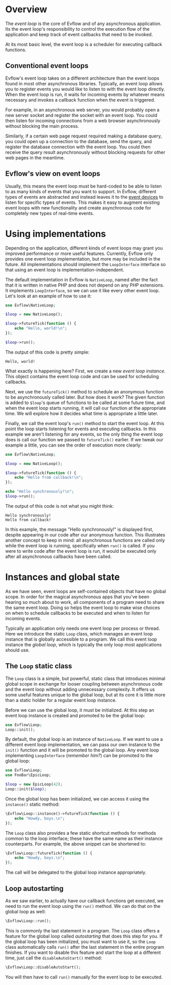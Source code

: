 # Overview
The *event loop* is the core of Evflow and of any asynchronous application. Its the event loop's responsibility to control the execution flow of the application and keep track of event callbacks that need to be invoked.

At its most basic level, the event loop is a scheduler for executing callback functions.

## Conventional event loops
Evflow's event loop takes on a different architecture than the event loops found in most other asynchronous libraries. Typically, an event loop allows you to register events you would like to listen to with the event loop directly. When the event loop is run, it waits for incoming events by whatever means necessary and invokes a callback function when the event is triggered.

For example, in an asynchronous web server, you would probably open a new server socket and register the socket with an event loop. You could then listen for incoming connections from a web browser asynchronously without blocking the main process.

Similarly, if a certain web page request required making a database query, you could open up a connection to the database, send the query, and register the database connection with the event loop. You could then receive the query result asynchronously without blocking requests for other web pages in the meantime.

## Evflow's view on event loops
Usually, this means the event loop must be hard-coded to be able to listen to as many kinds of events that you want to support. In Evflow, different types of events are abstracted and instead leaves it to the [event devices](event-devices.md) to listen for specific types of events. This makes it easy to augment existing event loops with new functionality and create asynchronous code for completely new types of real-time events.

# Using implementations
Depending on the application, different kinds of event loops may grant you improved performance or more useful features. Currently, Evflow only provides one event loop implementation, but more may be included in the future. All implementations should implement the `LoopInterface` interface so that using an event loop is implementation-independent.

The default implementation in Evflow is `NativeLoop`, named after the fact that it is written in native PHP and does not depend on any PHP extensions. It implements `LoopInterface`, so we can use it like every other event loop. Let's look at an example of how to use it:

```php
use Evflow\NativeLoop;

$loop = new NativeLoop();

$loop->futureTick(function () {
    echo "Hello, world!\n";
});

$loop->run();
```

The output of this code is pretty simple:

```
Hello, world!
```

What exactly is happening here? First, we create a new *event loop instance*. This object contains the event loop code and can be used for scheduling callbacks.

Next, we use the `futureTick()` method to schedule an anonymous function to be asynchronously called later. But how does it work? The given function is added to `$loop`'s queue of functions to be called at some future time, and when the event loop starts running, it will call our function at the appropriate time. We will explore how it decides what time is appropriate a little later.

Finally, we call the event loop's `run()` method to start the event loop. At this point the loop starts listening for events and executing callbacks. In this example we aren't listening for any events, so the only thing the event loop does is call our function we passed to `futureTick()` earlier. If we tweak our example a little, you can see the order of execution more clearly:

```php
use Evflow\NativeLoop;

$loop = new NativeLoop();

$loop->futureTick(function () {
    echo "Hello from callback!\n";
});

echo "Hello synchronously!\n";
$loop->run();
```

The output of this code is not what you might think:

```
Hello synchronously!
Hello from callback!
```

In this example, the message "Hello synchronously!" is displayed first, despite appearing in our code after our anonymous function. This illustrates another concept to keep in mind: all asynchronous functions are called only while the event loop is running, specifically when `run()` is called. If you were to write code after the event loop is run, it would be executed only after all asynchronous callbacks have been called.

# Instances and global state
As we have seen, event loops are self-contained objects that have no global scope. In order for the magical asynchronous apps that you've been hearing so much about to work, all components of a program need to share the same event loop. Doing so helps the event loop to make wise choices on when to schedule callbacks to be executed and when to listen for incoming events.

Typically an application only needs one event loop per process or thread. Here we introduce the static `Loop` class, which manages an event loop instance that is globally accessible to a program. We call this event loop instance the *global loop*, which is typically the only loop most applications should use.

## The `Loop` static class
The `Loop` class is a simple, but powerful, static class that introduces minimal global scope in exchange for looser coupling between asynchronous code and the event loop without adding unnecessary complexity. It offers us some useful features unique to the global loop, but at its core it is little more than a static holder for a regular event loop instance.

Before we can use the global loop, it must be initialized. At this step an event loop instance is created and promoted to be the global loop:

```php
use Evflow\Loop;
Loop::init();
```

By default, the global loop is an instance of `NativeLoop`. If we want to use a different event loop implementation, we can pass our own instance to the `init()` function and it will be promoted to the global loop. Any event loop implementing `LoopInterface` (*remember him?*) can be promoted to the global loop:

```php
use Evflow\Loop;
use FooBar\EpicLoop;

$loop = new EpicLoop(42);
Loop::init($loop);
```

Once the global loop has been initialized, we can access it using the `instance()` static method:

```php
\Evflow\Loop::instance()->futureTick(function () {
    echo "Howdy, boys.\n";
});
```

The `Loop` class also provides a few static shortcut methods for methods common to the loop interface; these have the same name as their instance counterparts. For example, the above snippet can be shortened to:

```php
\Evflow\Loop::futureTick(function () {
    echo "Howdy, boys.\n";
});
```

The call will be delegated to the global loop instance appropriately.

## Loop autostarting
As we saw earlier, to actually have our callback functions get executed, we need to run the event loop using the `run()` method. We can do that on the global loop as well:

```php
\Evflow\Loop::run();
```

This is commonly the last statement in a program. The `Loop` class offers a feature for the global loop called *autostarting* that does this step for you. If the global loop has been initialized, you must want to use it, so the `Loop` class automatically calls `run()` after the last statement in the entire program finishes. If you want to disable this feature and start the loop at a different time, just call the `disableAutoStart()` method:

```php
\Evflow\Loop::disableAutoStart();
```

You will then have to call `run()` manually for the event loop to be executed.
